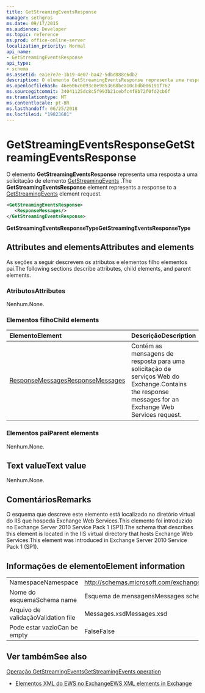 ```yaml
---
title: GetStreamingEventsResponse
manager: sethgros
ms.date: 09/17/2015
ms.audience: Developer
ms.topic: reference
ms.prod: office-online-server
localization_priority: Normal
api_name:
- GetStreamingEventsResponse
api_type:
- schema
ms.assetid: ea1e7e7e-1b19-4e07-ba42-5dbd888c6db2
description: O elemento GetStreamingEventsResponse representa uma resposta a uma solicitação de elemento GetStreamingEvents.
ms.openlocfilehash: 46e606c6093c0e9853668bea10cbdb006191f762
ms.sourcegitcommit: 34041125dc8c5f993b21cebfc4f8b72f0fd2cb6f
ms.translationtype: MT
ms.contentlocale: pt-BR
ms.lasthandoff: 06/25/2018
ms.locfileid: "19823681"
---
```

# <a name="getstreamingeventsresponse"></a><span data-ttu-id="0bb60-103">GetStreamingEventsResponse</span><span class="sxs-lookup"><span data-stu-id="0bb60-103">GetStreamingEventsResponse</span></span>

<span data-ttu-id="0bb60-104">O elemento **GetStreamingEventsResponse** representa uma resposta a uma solicitação de elemento [GetStreamingEvents](getstreamingevents.md) .</span><span class="sxs-lookup"><span data-stu-id="0bb60-104">The **GetStreamingEventsResponse** element represents a response to a [GetStreamingEvents](getstreamingevents.md) element request.</span></span> 
  
```xml
<GetStreamingEventsResponse>
   <ResponseMessages/>
</GetStreamingEventsResponse>
```

 <span data-ttu-id="0bb60-105">**GetStreamingEventsResponseType**</span><span class="sxs-lookup"><span data-stu-id="0bb60-105">**GetStreamingEventsResponseType**</span></span>
## <a name="attributes-and-elements"></a><span data-ttu-id="0bb60-106">Attributes and elements</span><span class="sxs-lookup"><span data-stu-id="0bb60-106">Attributes and elements</span></span>

<span data-ttu-id="0bb60-107">As seções a seguir descrevem os atributos e elementos filho elementos pai.</span><span class="sxs-lookup"><span data-stu-id="0bb60-107">The following sections describe attributes, child elements, and parent elements.</span></span>
  
### <a name="attributes"></a><span data-ttu-id="0bb60-108">Atributos</span><span class="sxs-lookup"><span data-stu-id="0bb60-108">Attributes</span></span>

<span data-ttu-id="0bb60-109">Nenhum.</span><span class="sxs-lookup"><span data-stu-id="0bb60-109">None.</span></span>
  
### <a name="child-elements"></a><span data-ttu-id="0bb60-110">Elementos filho</span><span class="sxs-lookup"><span data-stu-id="0bb60-110">Child elements</span></span>

|<span data-ttu-id="0bb60-111">**Elemento**</span><span class="sxs-lookup"><span data-stu-id="0bb60-111">**Element**</span></span>|<span data-ttu-id="0bb60-112">**Descrição**</span><span class="sxs-lookup"><span data-stu-id="0bb60-112">**Description**</span></span>|
|:-----|:-----|
|[<span data-ttu-id="0bb60-113">ResponseMessages</span><span class="sxs-lookup"><span data-stu-id="0bb60-113">ResponseMessages</span></span>](responsemessages.md) <br/> |<span data-ttu-id="0bb60-114">Contém as mensagens de resposta para uma solicitação de serviços Web do Exchange.</span><span class="sxs-lookup"><span data-stu-id="0bb60-114">Contains the response messages for an Exchange Web Services request.</span></span>  <br/> |
   
### <a name="parent-elements"></a><span data-ttu-id="0bb60-115">Elementos pai</span><span class="sxs-lookup"><span data-stu-id="0bb60-115">Parent elements</span></span>

<span data-ttu-id="0bb60-116">Nenhum.</span><span class="sxs-lookup"><span data-stu-id="0bb60-116">None.</span></span>
  
## <a name="text-value"></a><span data-ttu-id="0bb60-117">Text value</span><span class="sxs-lookup"><span data-stu-id="0bb60-117">Text value</span></span>

<span data-ttu-id="0bb60-118">Nenhum.</span><span class="sxs-lookup"><span data-stu-id="0bb60-118">None.</span></span>
  
## <a name="remarks"></a><span data-ttu-id="0bb60-119">Comentários</span><span class="sxs-lookup"><span data-stu-id="0bb60-119">Remarks</span></span>

<span data-ttu-id="0bb60-120">O esquema que descreve este elemento está localizado no diretório virtual do IIS que hospeda Exchange Web Services.This elemento foi introduzido no Exchange Server 2010 Service Pack 1 (SP1).</span><span class="sxs-lookup"><span data-stu-id="0bb60-120">The schema that describes this element is located in the IIS virtual directory that hosts Exchange Web Services.This element was introduced in Exchange Server 2010 Service Pack 1 (SP1).</span></span>
  
## <a name="element-information"></a><span data-ttu-id="0bb60-121">Informações de elemento</span><span class="sxs-lookup"><span data-stu-id="0bb60-121">Element information</span></span>

|||
|:-----|:-----|
|<span data-ttu-id="0bb60-122">Namespace</span><span class="sxs-lookup"><span data-stu-id="0bb60-122">Namespace</span></span>  <br/> |http://schemas.microsoft.com/exchange/services/2006/messages  <br/> |
|<span data-ttu-id="0bb60-123">Nome do esquema</span><span class="sxs-lookup"><span data-stu-id="0bb60-123">Schema name</span></span>  <br/> |<span data-ttu-id="0bb60-124">Esquema de mensagens</span><span class="sxs-lookup"><span data-stu-id="0bb60-124">Messages schema</span></span>  <br/> |
|<span data-ttu-id="0bb60-125">Arquivo de validação</span><span class="sxs-lookup"><span data-stu-id="0bb60-125">Validation file</span></span>  <br/> |<span data-ttu-id="0bb60-126">Messages.xsd</span><span class="sxs-lookup"><span data-stu-id="0bb60-126">Messages.xsd</span></span>  <br/> |
|<span data-ttu-id="0bb60-127">Pode estar vazio</span><span class="sxs-lookup"><span data-stu-id="0bb60-127">Can be empty</span></span>  <br/> |<span data-ttu-id="0bb60-128">False</span><span class="sxs-lookup"><span data-stu-id="0bb60-128">False</span></span>  <br/> |
   
## <a name="see-also"></a><span data-ttu-id="0bb60-129">Ver também</span><span class="sxs-lookup"><span data-stu-id="0bb60-129">See also</span></span>



[<span data-ttu-id="0bb60-130">Operação GetStreamingEvents</span><span class="sxs-lookup"><span data-stu-id="0bb60-130">GetStreamingEvents operation</span></span>](getstreamingevents-operation.md)


- [<span data-ttu-id="0bb60-131">Elementos XML do EWS no Exchange</span><span class="sxs-lookup"><span data-stu-id="0bb60-131">EWS XML elements in Exchange</span></span>](ews-xml-elements-in-exchange.md)

